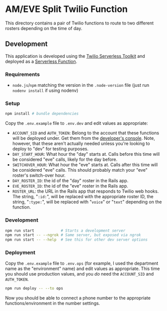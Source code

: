 # AM/EVE Split Twilio Function

This directory contains a pair of Twilio functions to route to two different
rosters depending on the time of day.

## Development

This application is developed using the [Twilio Serverless Toolkit][tst] and
deployed as a [Serverless Function][sf]. 

### Requirements

* `node.js`/`npm` matching the version in the `.node-version` file (just run
  `nodenv install` if using nodenv)

### Setup

```sh
npm install # bundle dependencies
```

Copy the `.env.example` file to `.env.dev` and edit values as appropriate:

* `ACCOUNT_SID` and `AUTH_TOKEN`: Belong to the account that these functions
  will be deployed under. Get them from the [developer's console][dc]. Note,
  however, that these aren't actually needed unless you're looking to deploy
  to "dev" for testing purposes.
* `DAY_START_HOUR`: What hour the "day" starts at. Calls before this time will
  be considered "eve" calls, likely for the day before.
* `SWITCHOVER_HOUR`: What hour the "eve" starts at. Calls after this time will
  be considered "eve" calls. This should probably match your "eve" roster's
  switch-over hour.
* `DAY_ROSTER_ID`: the id of the "day" roster in the Rails app.
* `EVE_ROSTER_ID`: the id of the "eve" roster in the Rails app.
* `ROSTER_URL`: the URL in the Rails app that responds to Twilio web hooks.
  The string, "`:id:`", will be replaced with the appropriate roster ID, the
  string, "`:type:`", will be replaced with "`voice`" or "`text`" depending on
  the function.

### Development

```sh
npm run start            # Starts a development server
npm run start -- --ngrok # Same server, but exposed via ngrok
npm run start -- --help  # See this for other dev server options
```

### Deployment

Copy the `.env.example` file to `.env.ops` (for example, I used the department
name as the "environment" name) and edit values as appropriate. This time you
should use production values, and you _do_ need the `ACCOUNT_SID` and
`AUTH_TOKEN`.

```sh
npm run deploy -- --to ops
```

Now you should be able to connect a phone number to the appropriate
functions/environment in the number settings.

[tst]: https://www.twilio.com/docs/labs/serverless-toolkit
[sf]: https://www.twilio.com/docs/serverless/functions-assets
[dc]: https://console.twilio.com/
